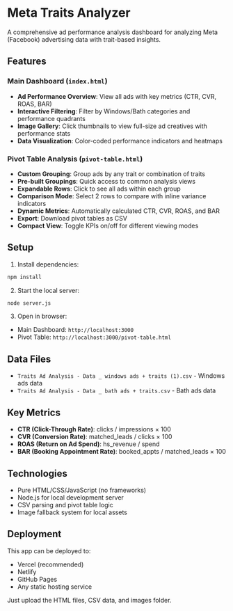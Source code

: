 # Meta Traits Analyzer

A comprehensive ad performance analysis dashboard for analyzing Meta (Facebook) advertising data with trait-based insights.

## Features

### Main Dashboard (`index.html`)
- **Ad Performance Overview**: View all ads with key metrics (CTR, CVR, ROAS, BAR)
- **Interactive Filtering**: Filter by Windows/Bath categories and performance quadrants
- **Image Gallery**: Click thumbnails to view full-size ad creatives with performance stats
- **Data Visualization**: Color-coded performance indicators and heatmaps

### Pivot Table Analysis (`pivot-table.html`)
- **Custom Grouping**: Group ads by any trait or combination of traits
- **Pre-built Groupings**: Quick access to common analysis views
- **Expandable Rows**: Click to see all ads within each group
- **Comparison Mode**: Select 2 rows to compare with inline variance indicators
- **Dynamic Metrics**: Automatically calculated CTR, CVR, ROAS, and BAR
- **Export**: Download pivot tables as CSV
- **Compact View**: Toggle KPIs on/off for different viewing modes

## Setup

1. Install dependencies:
```bash
npm install
```

2. Start the local server:
```bash
node server.js
```

3. Open in browser:
- Main Dashboard: `http://localhost:3000`
- Pivot Table: `http://localhost:3000/pivot-table.html`

## Data Files

- `Traits Ad Analysis - Data _ windows ads + traits (1).csv` - Windows ads data
- `Traits Ad Analysis - Data _ bath ads + traits.csv` - Bath ads data

## Key Metrics

- **CTR (Click-Through Rate)**: clicks / impressions × 100
- **CVR (Conversion Rate)**: matched_leads / clicks × 100
- **ROAS (Return on Ad Spend)**: hs_revenue / spend
- **BAR (Booking Appointment Rate)**: booked_appts / matched_leads × 100

## Technologies

- Pure HTML/CSS/JavaScript (no frameworks)
- Node.js for local development server
- CSV parsing and pivot table logic
- Image fallback system for local assets

## Deployment

This app can be deployed to:
- Vercel (recommended)
- Netlify
- GitHub Pages
- Any static hosting service

Just upload the HTML files, CSV data, and images folder.
